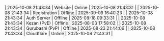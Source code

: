 | 2025-10-08 21:43:34 | Website | Online | 2025-10-08 21:43:31 |
| 2025-10-08 21:43:34 | Registration | Offline | 2025-09-09 16:40:23 |
| 2025-10-08 21:43:34 | Auth Server | Offline | 2025-08-18 09:33:31 |
| 2025-10-08 21:43:34 | Kezan (PvE) | Offline | 2025-08-03 17:58:02 |
| 2025-10-08 21:43:34 | Gurubashi (PvP) | Offline | 2025-08-23 21:44:06 |
| 2025-10-08 21:43:34 | Cloudflare | Online | 2025-10-08 21:43:31 |
